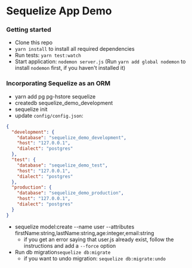 # Sequelize App Demo

### Getting started

- Clone this repo
- `yarn install` to install all required dependencies
- Run tests: `yarn test:watch`
- Start application: `nodemon server.js` (Run `yarn add global nodemon` to install `nodemon` first, if you haven't installed it)


### Incorporating Sequelize as an ORM

- yarn add pg pg-hstore sequelize
- createdb sequelize_demo_development
- sequelize init
- update `config/config.json`:
```json
{
  "development": {
    "database": "sequelize_demo_development",
    "host": "127.0.0.1",
    "dialect": "postgres"
  },
  "test": {
    "database": "sequelize_demo_test",
    "host": "127.0.0.1",
    "dialect": "postgres"
  },
  "production": {
    "database": "sequelize_demo_production",
    "host": "127.0.0.1",
    "dialect": "postgres"
  }
}

```

- sequelize model:create --name user --attributes firstName:string,lastName:string,age:integer,email:string
  - if you get an error saying that user.js already exist, follow the instructions and add a `--force` option
- Run db migration`sequelize db:migrate`
  - if you want to undo migration: `sequelize db:migrate:undo`
